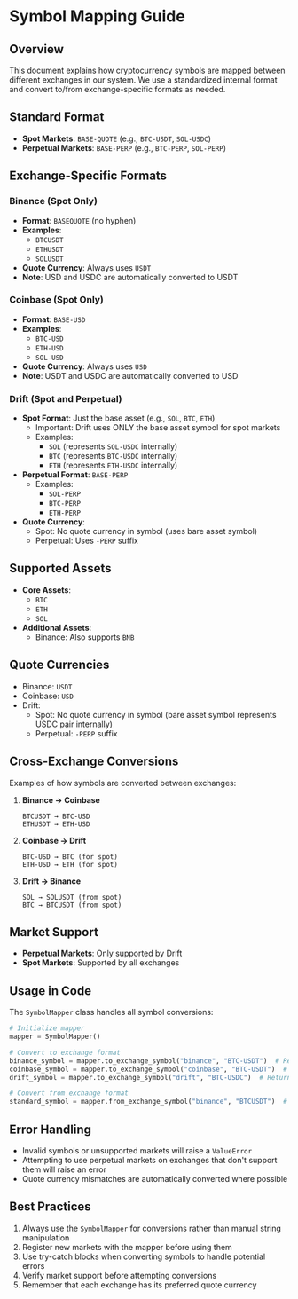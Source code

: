 # Symbol Mapping Guide

## Overview
This document explains how cryptocurrency symbols are mapped between different exchanges in our system. We use a standardized internal format and convert to/from exchange-specific formats as needed.

## Standard Format
- **Spot Markets**: `BASE-QUOTE` (e.g., `BTC-USDT`, `SOL-USDC`)
- **Perpetual Markets**: `BASE-PERP` (e.g., `BTC-PERP`, `SOL-PERP`)

## Exchange-Specific Formats

### Binance (Spot Only)
- **Format**: `BASEQUOTE` (no hyphen)
- **Examples**: 
  - `BTCUSDT`
  - `ETHUSDT`
  - `SOLUSDT`
- **Quote Currency**: Always uses `USDT`
- **Note**: USD and USDC are automatically converted to USDT

### Coinbase (Spot Only)
- **Format**: `BASE-USD`
- **Examples**:
  - `BTC-USD`
  - `ETH-USD`
  - `SOL-USD`
- **Quote Currency**: Always uses `USD`
- **Note**: USDT and USDC are automatically converted to USD

### Drift (Spot and Perpetual)
- **Spot Format**: Just the base asset (e.g., `SOL`, `BTC`, `ETH`)
  - Important: Drift uses ONLY the base asset symbol for spot markets
  - Examples:
    - `SOL` (represents `SOL-USDC` internally)
    - `BTC` (represents `BTC-USDC` internally)
    - `ETH` (represents `ETH-USDC` internally)
- **Perpetual Format**: `BASE-PERP`
  - Examples:
    - `SOL-PERP`
    - `BTC-PERP`
    - `ETH-PERP`
- **Quote Currency**: 
  - Spot: No quote currency in symbol (uses bare asset symbol)
  - Perpetual: Uses `-PERP` suffix

## Supported Assets
- **Core Assets**:
  - `BTC`
  - `ETH`
  - `SOL`
- **Additional Assets**:
  - Binance: Also supports `BNB`

## Quote Currencies
- Binance: `USDT`
- Coinbase: `USD`
- Drift: 
  - Spot: No quote currency in symbol (bare asset symbol represents USDC pair internally)
  - Perpetual: `-PERP` suffix

## Cross-Exchange Conversions
Examples of how symbols are converted between exchanges:

1. **Binance → Coinbase**
   ```
   BTCUSDT → BTC-USD
   ETHUSDT → ETH-USD
   ```

2. **Coinbase → Drift**
   ```
   BTC-USD → BTC (for spot)
   ETH-USD → ETH (for spot)
   ```

3. **Drift → Binance**
   ```
   SOL → SOLUSDT (from spot)
   BTC → BTCUSDT (from spot)
   ```

## Market Support
- **Perpetual Markets**: Only supported by Drift
- **Spot Markets**: Supported by all exchanges

## Usage in Code
The `SymbolMapper` class handles all symbol conversions:

```python
# Initialize mapper
mapper = SymbolMapper()

# Convert to exchange format
binance_symbol = mapper.to_exchange_symbol("binance", "BTC-USDT")  # Returns "BTCUSDT"
coinbase_symbol = mapper.to_exchange_symbol("coinbase", "BTC-USDT")  # Returns "BTC-USD"
drift_symbol = mapper.to_exchange_symbol("drift", "BTC-USDC")  # Returns "BTC"

# Convert from exchange format
standard_symbol = mapper.from_exchange_symbol("binance", "BTCUSDT")  # Returns "BTC-USDT"
```

## Error Handling
- Invalid symbols or unsupported markets will raise a `ValueError`
- Attempting to use perpetual markets on exchanges that don't support them will raise an error
- Quote currency mismatches are automatically converted where possible

## Best Practices
1. Always use the `SymbolMapper` for conversions rather than manual string manipulation
2. Register new markets with the mapper before using them
3. Use try-catch blocks when converting symbols to handle potential errors
4. Verify market support before attempting conversions
5. Remember that each exchange has its preferred quote currency